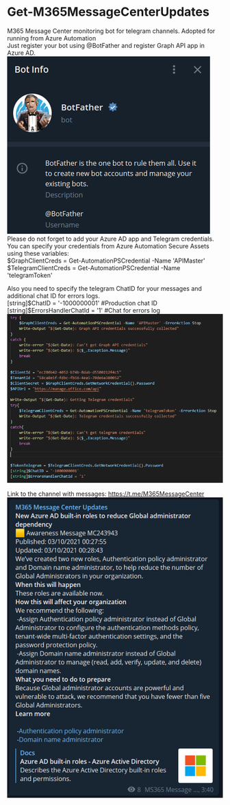 # Get-M365MessageCenterUpdates
M365 Message Center monitoring bot for telegram channels. Adopted for running from Azure Automation  
Just register your bot using @BotFather and register Graph API app in Azure AD.  
![botFather](https://github.com/Cypher-Skif/PublicRepoPictures/blob/master/Get-M365MessageCenterUpdates/Readme_picture_botFather.png)   
Please do not forget to add your Azure AD app and Telegram credentials.  
You can specify your credentials from Azure Automation Secure Assets using these variables:  
$GraphClientCreds = Get-AutomationPSCredential -Name 'APIMaster'  
$TelegramClientCreds = Get-AutomationPSCredential -Name 'telegramToken'     

Also you need to specify the telegram ChatID for your messages and additional chat ID for errors logs.  
[string]$ChatID = '-1000000001' #Production chat ID  
[string]$ErrorsHandlerChatId = '1' #Chat for errors log  
![Config_Screen](https://github.com/Cypher-Skif/PublicRepoPictures/blob/master/Get-M365MessageCenterUpdates/Readme_picture_config.png)   

Link to the channel with messages: https://t.me/M365MessageCenter  
![TelegramExample](https://github.com/Cypher-Skif/PublicRepoPictures/blob/master/Get-M365MessageCenterUpdates/Readme_picture_telegramExample.png)  
